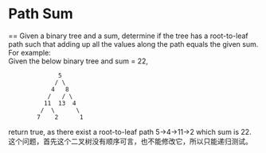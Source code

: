 # Path Sum
==
 Given a binary tree and a sum, determine if the tree has a root-to-leaf path such that adding up all the values along the path equals the given sum. <br>
For example: <br>
Given the below binary tree and sum = 22, <br>
```
              5
             / \
            4   8
           /   / \
          11  13  4
         /  \      \
        7    2      1
```
return true, as there exist a root-to-leaf path 5->4->11->2 which sum is 22.
这个问题，首先这个二叉树没有顺序可言，也不能修改它，所以只能递归测试。